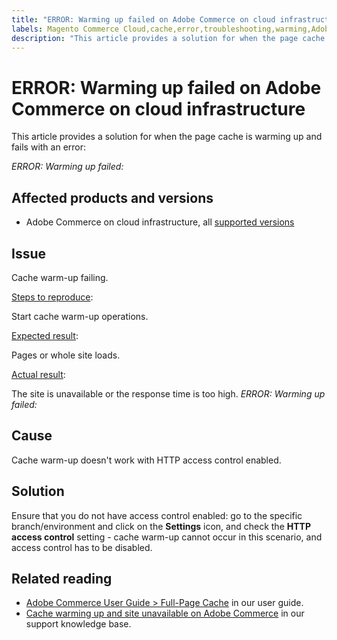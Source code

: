 ```yaml
---
title: "ERROR: Warming up failed on Adobe Commerce on cloud infrastructure"
labels: Magento Commerce Cloud,cache,error,troubleshooting,warming,Adobe Commerce,cloud infrastructure
description: "This article provides a solution for when the page cache is warming up and fails with an error:"
---
```


# ERROR: Warming up failed on Adobe Commerce on cloud infrastructure

This article provides a solution for when the page cache is warming up and fails with an error:

 *ERROR: Warming up failed: <website link>*

## Affected products and versions

* Adobe Commerce on cloud infrastructure, all [supported versions](https://magento.com/sites/default/files/magento-software-lifecycle-policy.pdf)

## Issue

Cache warm-up failing.

<u>Steps to reproduce</u>:

Start cache warm-up operations.

<u>Expected result</u>:

Pages or whole site loads.

<u>Actual result</u>:

The site is unavailable or the response time is too high. *ERROR: Warming up failed: <website link>*

## Cause

Cache warm-up doesn't work with HTTP access control enabled.

## Solution

Ensure that you do not have access control enabled: go to the specific branch/environment and click on the **Settings** icon, and check the **HTTP access control** setting - cache warm-up cannot occur in this scenario, and access control has to be disabled.

## Related reading

* [Adobe Commerce User Guide > Full-Page Cache](https://docs.magento.com/user-guide/system/cache-full-page.html) in our user guide.
* [Cache warming up and site unavailable on Adobe Commerce](https://support.magento.com/hc/en-us/articles/360051308371) in our support knowledge base.
